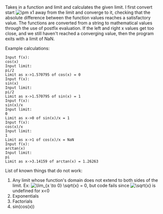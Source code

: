 Takes in a function and limit and calculates the given limit. I first convert start <img src="https://latex.codecogs.com/svg.latex?\pm&space;" title="\pm x" />1 away from the limit and converge to it, checking that the absolute difference between the function values reaches a satisfactory value. The functions are converted from a string to mathematical values through the use of postfix evaluation. If the left and right x values get too close, and we still haven't reached a converging value, then the program exits with a limit of NaN.

Example calculations:

```
Input f(x):
cos(x)
Input limit:
pi/2
Limit as x->1.570795 of cos(x) = 0
Input f(x):
sin(x)
Input limit:
pi/2
Limit as x->1.570795 of sin(x) = 1
Input f(x):
sin(x)/x
Input limit:
0
Limit as x->0 of sin(x)/x = 1
Input f(x):
cos(x)/x
Input limit:
1
Limit as x->1 of cos(x)/x = NaN
Input f(x):
arctan(x)
Input limit:
pi
Limit as x->3.14159 of arctan(x) = 1.26263
```

List of known things that do not work:

1) Any limit whose function's domain does not extend to both sides of the limit. Ex: <img src="https://latex.codecogs.com/svg.latex?\lim_{x&space;\to&space;0}&space;\sqrt{x}&space;=&space;0" title="\lim_{x \to 0} \sqrt{x} = 0" />, but 
code fails since <img src="https://latex.codecogs.com/svg.latex?\sqrt{x}" title="\sqrt{x}" /> is undefined for x<0
2) Exponentials
3) Factorials
4) sin(cos(x))

